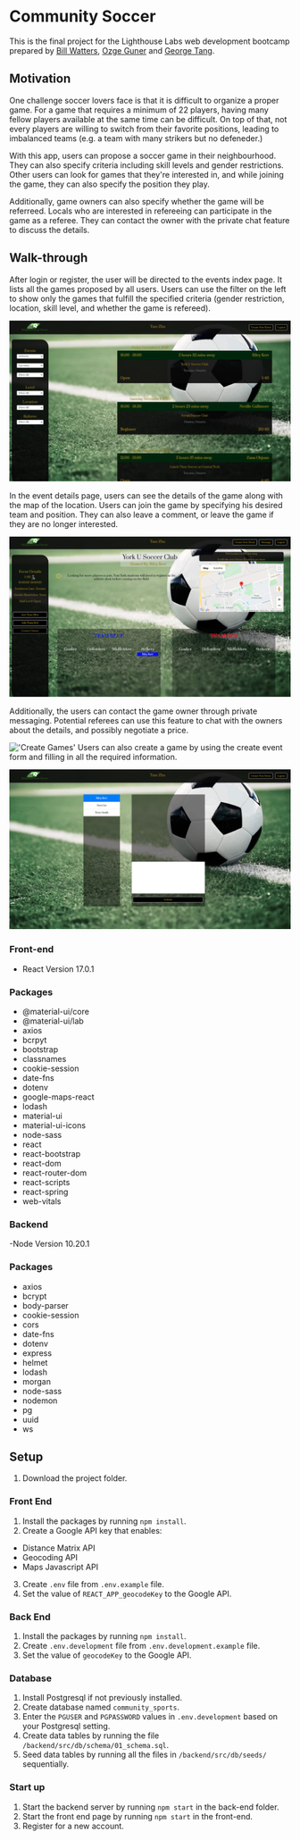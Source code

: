 # Community Soccer
This is the final project for the Lighthouse Labs web development bootcamp prepared by [Bill Watters](https://github.com/WattersIV), [Ozge Guner](https://github.com/ozggnr) and [George Tang](https://github.com/georgecctang).

## Motivation
One challenge soccer lovers face is that it is difficult to organize a proper game. For a game that requires a minimum of 22 players, having many fellow players available at the same time can be difficult. On top of that, not every players are willing to switch from their favorite positions, leading to imbalanced teams (e.g. a team with many strikers but no defeneder.)

With this app, users can propose a soccer game in their neighbourhood. They can also specify criteria including skill levels and gender restrictions. Other users can look for games that they're interested in, and while joining the game, they can also specify the position they play.

Additionally, game owners can also specify whether the game will be referreed. Locals who are interested in refereeing can participate in the game as a referee. They can contact the owner with the private chat feature to discuss the details.

## Walk-through
After login or register, the user will be directed to the events index page. It lists all the games proposed by all users. Users can use the filter on the left to show only the games that fulfill the specified criteria (gender restriction, location,  skill level, and whether the game is refereed).

!['Index Page'](./docs/event-index.png)

In the event details page, users can see the details of the game along with the map of the location. Users can join the game by specifying his desired team and position. They can also leave a comment, or leave the game if they are no longer interested.

!['Game Details'](./docs/event-details.png)

Additionally, the users can contact the game owner through private messaging. Potential referees can use this feature to chat with the owners about the details, and possibly negotiate a price.

!['Create Games'](./docs/create-event.png)
Users can also create a game by using the create event form and filling in all the required information.

!['Private Messaging'](./docs/messaging.png)
### Front-end
- React Version 17.0.1
### Packages
* @material-ui/core
* @material-ui/lab
* axios
* bcrpyt
* bootstrap
* classnames
* cookie-session
* date-fns
* dotenv
* google-maps-react
* lodash
* material-ui
* material-ui-icons
* node-sass
* react
* react-bootstrap
* react-dom
* react-router-dom
* react-scripts
* react-spring
* web-vitals

### Backend
-Node Version 10.20.1
### Packages
* axios
* bcrypt
* body-parser
* cookie-session
* cors
* date-fns
* dotenv
* express
* helmet
* lodash
* morgan
* node-sass
* nodemon
* pg
* uuid
* ws

## Setup
1. Download the project folder.

### Front End 

1. Install the packages by running `npm install`.
2. Create a Google API key that enables:
* Distance Matrix API
* Geocoding API
* Maps Javascript API  
3. Create `.env` file from `.env.example` file.
4. Set the value of `REACT_APP_geocodeKey` to the Google API.

### Back End
1. Install the packages by running `npm install`.
2. Create `.env.development` file from `.env.development.example` file.
3. Set the value of `geocodeKey` to the Google API.

### Database
1. Install Postgresql if not previously installed.
2. Create database named `community_sports`.
3. Enter the `PGUSER` and `PGPASSWORD` values in `.env.development` based on your Postgresql setting.
3. Create data tables by running the file `/backend/src/db/schema/01_schema.sql`.
4. Seed data tables by running all the files in `/backend/src/db/seeds/` sequentially.

### Start up
1. Start the backend server by running `npm start` in the back-end folder.
2. Start the front end page by running `npm start` in the front-end.
3. Register for a new account.







